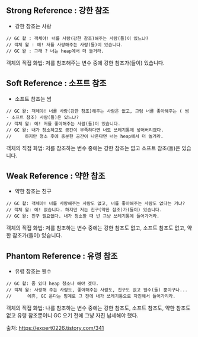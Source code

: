 
## Strong Reference : 강한 참조 

* 강한 참조는 사랑 

```
// GC 왈 : 객체야! 너를 사랑(강한 참조)해주는 사람(들)이 있느냐?
// 객체 왈 : 예! 저를 사랑해주는 사람(들)이 있습니다.
// GC 왈 : 그래 ? 너는 heap에서 더 놀거라.
```

객체의 직접 화법: 저를 참조해주는 변수 중에 강한 참조가(들이) 있습니다.

## Soft Reference : 소프트 참조

* 소프트 참조는 썸 

```
// GC 왈: 객체야! 너를 사랑(강한 참조)해주는 사람은 없고, 그럼 너를 좋아해주는 ( 썸 - 소프트 참조) 사람(들)은 있느냐?
// 객체 왈: 예! 저를 좋아해주는 사람(들)이 있습니다.
// GC 왈: 내가 청소하고도 공간이 부족하다면 너도 쓰레기통에 넣어버리겠다. 
//     하지만 청소 후에 충분한 공간이 나온다면 너는 heap에서 더 놀거라.

```

객체의 직접 화법: 저를 참조하는 변수 중에는 강한 참조는 없고 소프트 참조(들)은 있습니다. 

## Weak Reference : 약한 참조

* 약한 참조는 친구

```
// GC 왈: 객체야! 너를 사랑해주는 사람도 없고, 너를 좋아해주는 사람도 없다는 거냐?
// 객체 왈: 예! 없습니다. 하지만 저는 친구(약한 참조)가(들이) 있습니다.
// GC 왈: 친구 필요없다. 내가 청소할 때 넌 그냥 쓰레기통에 들어가거라.
```

객체의 직접 화법: 저를 참조하는 변수 중에는 강한 참조도 없고, 소프트 참조도 없고, 약한 참조가(들이) 있습니다. 

## Phantom Reference : 유령 참조 

* 유령 참조는 웬수 

```
// GC 왈: 좀 있다 heap 청소나 해야 겠다.
// 객체 왈: 사랑해 주는 사람도, 좋아해주는 사람도, 친구도 없고 웬수(들) 뿐이구나...
//      에휴, GC 온다는 핑계로 그 전에 내가 쓰레기통으로 자진해서 들어가리라.  
```

객체의 직접 화법: 나를 참조하는 변수 중에는 강한 참조도, 소프트 참조도, 약한 참조도 없고 유령 참조뿐이니 GC 오기 전에 그냥 자진 납세해야 했다. 



출처: https://expert0226.tistory.com/341